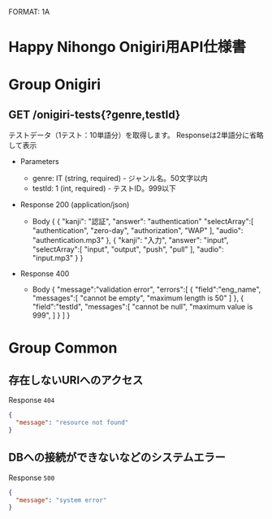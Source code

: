 FORMAT: 1A

# Happy Nihongo Onigiri用API仕様書

# Group Onigiri

## GET /onigiri-tests{?genre,testId}

テストデータ（1テスト：10単語分）を取得します。
Responseは2単語分に省略して表示

+ Parameters
  + genre: IT (string, required) - ジャンル名。50文字以内
  + testId: 1 (int, required) - テストID。999以下

+ Response 200 (application/json)
  + Body
        {
            {
               "kanji": "認証",
               "answer": "authentication"
               "selectArray":[
                 "authentication",
                 "zero-day",
                 "authorization",
                 "WAP"
               ],
               "audio": "authentication.mp3"
            },
            {
               "kanji": "入力",
               "answer": "input",
               "selectArray":[
                 "input",
                 "output",
                 "push",
                 "pull"
               ],
               "audio": "input.mp3"
            }
        }

+ Response 400
  + Body
        {
          "message":"validation error",
          "errors":[
            {
              "field":"eng_name",
              "messages":[
                "cannot be empty",
                "maximum length is 50"
              ]
            },
            {
              "field":"testId",
              "messages":[
                "cannot be null",
                "maximum value is 999",
              ]
            }
          ]
        }

# Group Common

## 存在しないURIへのアクセス

Response `404`

```json
{
  "message": "resource not found"
}
```

## DBへの接続ができないなどのシステムエラー

Response `500`

```json
{
  "message": "system error"
}
```
